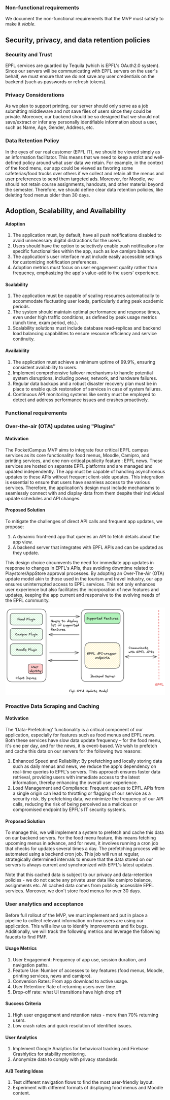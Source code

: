 ### Non-functional requirements

We document the non-functional requirements that the MVP must satisfy to make it _viable._

## Security, privacy, and data retention policies

### Security and Trust

EPFL services are guarded by Tequila (which is EPFL's OAuth2.0 system). Since our servers will be communicating with EPFL servers on the user's behalf, we must ensure that we do not save any user credentials on the backend (such as passwords or refresh tokens).

### Privacy Considerations

As we plan to support printing, our server should only serve as a job submitting middleware and not save files of users since they could be private. Moreover, our backend should be so designed that we should not save/extract or infer any personally identifiable information about a user, such as Name, Age, Gender, Address, etc.

### Data Retention Policy

In the eyes of our real customer (EPFL IT), we should be viewed simply as an information facilitator. This means that we need to keep a strict and well-defined policy around what user data we retain. For example, in the context of the food menu, our app could be viewed as favoring some cafeterias/food trucks over others if we collect and retain all the menus and user preferences to send them targeted ads. Moreover, for Moodle, we should not retain course assignments, handouts, and other material beyond the semester. Therefore, we should define clear data retention policies, like deleting food menus older than 30 days.

## Adoption, Scalability, and Availability

#### Adoption

1. The application must, by default, have all push notifications disabled to avoid unnecessary digital distractions for the users.
2. Users should have the option to selectively enable push notifications for specific functionalities within the app, such as low camipro balance.
3. The application's user interface must include easily accessible settings for customizing notification preferences.
4. Adoption metrics must focus on user engagement quality rather than frequency, emphasizing the app's value-add to the users' experience.

#### Scalability

1. The application must be capable of scaling resources automatically to accommodate fluctuating user loads, particularly during peak academic periods.
2. The system should maintain optimal performance and response times, even under high traffic conditions, as defined by peak usage metrics (lunch time, exam period, etc.).
3. Scalability solutions must include database read-replicas and backend load balancing capabilities to ensure resource efficiency and service continuity.

#### Availability

1. The application must achieve a minimum uptime of 99.9%, ensuring consistent availability to users.
2. Implement comprehensive failover mechanisms to handle potential system disruptions, including power, network, and hardware failures.
3. Regular data backups and a robust disaster recovery plan must be in place to enable quick restoration of services in case of system failures.
4. Continuous API monitoring systems like sentry must be employed to detect and address performance issues and crashes proactively.

### Functional requirements

### Over-the-air (OTA) updates using "Plugins"

#### Motivation

The PocketCampus MVP aims to integrate four critical EPFL campus services as its core functionality: food menus, Moodle, Camipro, and printing services, and one non-critical publicity feature : EPFL news. These services are hosted on separate EPFL platforms and are managed and updated independently. The app must be capable of handling asynchronous updates to these APIs without frequent client-side updates. This integration is essential to ensure that users have seamless access to the various services. Therefore, the application's design must include mechanisms to seamlessly connect with and display data from them despite their individual update schedules and API changes.

#### Proposed Solution

To mitigate the challenges of direct API calls and frequent app updates, we propose:

1. A dynamic front-end app that queries an API to fetch details about the app view.
2. A backend server that integrates with EPFL APIs and can be updated as they update.

This design choice circumvents the need for immediate app updates in response to changes in EPFL's APIs, thus avoiding downtime related to Playstore/AppStore approval processes. By adopting an Over-The-Air (OTA) update model akin to those used in the tourism and travel industry, our app ensures uninterrupted access to EPFL services. This not only enhances user experience but also facilitates the incorporation of new features and updates, keeping the app current and responsive to the evolving needs of the EPFL community.

![](./assets/ota-update-flow.png)

### Proactive Data Scraping and Caching

#### Motivation

The 'Data-Prefetching' functionality is a critical component of our application, especially for features such as food menus and EPFL news. Both these services have slow data update frequency – for the food menu, it's one per day, and for the news, it is event-based. We wish to prefetch and cache this data on our servers for the following two reasons:

1. Enhanced Speed and Reliability: By prefetching and locally storing data such as daily menus and news, we reduce the app's dependency on real-time queries to EPFL's servers. This approach ensures faster data retrieval, providing users with immediate access to the latest information, thereby enhancing the overall user experience.
2. Load Management and Compliance: Frequent queries to EPFL APIs from a single origin can lead to throttling or flagging of our service as a security risk. By prefetching data, we minimize the frequency of our API calls, reducing the risk of being perceived as a malicious or compromised endpoint by EPFL's IT security systems.

#### Proposed Solution

To manage this, we will implement a system to prefetch and cache this data on our backend servers. For the food menu feature, this means fetching upcoming menus in advance, and for news, it involves running a cron job that checks for updates several times a day. The prefetching process will be automated using a backend cron job. This job will run at regular, strategically determined intervals to ensure that the data stored on our servers is always current and synchronized with EPFL's latest updates.

Note that this cached data is subject to our privacy and data-retention policies - we do not cache any private user data like camipro balance, assignments etc. All cached data comes from publicly accessible EPFL services. Moreover, we don't store food menus for over 30 days.

### User analytics and acceptance

Before full rollout of the MVP, we must implement and put in place a pipeline to collect relevant information on how users are using our application. This will allow us to identify improvements and fix bugs. Additionally, we will track the following metrics and leverage the following faucets to find PMF.

#### Usage Metrics

1. User Engagement: Frequency of app use, session duration, and navigation paths.
2. Feature Use: Number of accesses to key features (food menus, Moodle, printing services, news and camipro).
3. Conversion Rates: From app download to active usage.
4. User Retention: Rate of returning users over time.
5. Drop-off rate: what UI transitions have high drop off

#### Success Criteria

1. High user engagement and retention rates - more than 70% returning users.
2. Low crash rates and quick resolution of identified issues.

#### User Analytics

1. Implement Google Analytics for behavioral tracking and Firebase Crashlytics for stability monitoring.
2. Anonymize data to comply with privacy standards.

#### A/B Testing Ideas

1. Test different navigation flows to find the most user-friendly layout.
2. Experiment with different formats of displaying food menus and Moodle content.